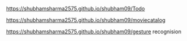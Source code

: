 https://shubhamsharma2575.github.io/shubham09/Todo

https://shubhamsharma2575.github.io/shubham09/moviecatalog

https://shubhamsharma2575.github.io/shubham09/gesture recognision
